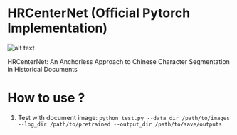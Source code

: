 # HRCenterNet (Official Pytorch Implementation)

![alt text](https://github.com/Tverous/HRCenterNet/images/main/results.JPG?raw=true)

HRCenterNet: An Anchorless Approach to Chinese Character Segmentation in Historical Documents


# How to use ?

1) Test with document image:
`python test.py --data_dir /path/to/images --log_dir /path/to/pretrained --output_dir /path/to/save/outputs`

